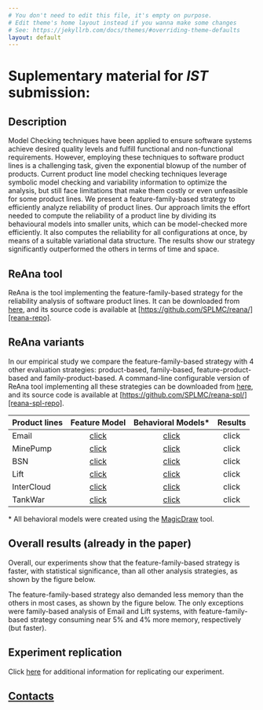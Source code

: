 ```yaml
---
# You don't need to edit this file, it's empty on purpose.
# Edit theme's home layout instead if you wanna make some changes
# See: https://jekyllrb.com/docs/themes/#overriding-theme-defaults
layout: default
---
```


# Suplementary material for *IST* submission:

## Description

Model Checking techniques have been applied to ensure software systems achieve desired quality levels and fulfill functional and non-functional requirements. However, employing these techniques to software product lines is a challenging task, given the exponential blowup of the number of products. Current product line model checking techniques leverage symbolic model checking and variability information to optimize the analysis, but still face limitations that make them costly or even unfeasible for some product lines. We present a feature-family-based strategy to efficiently analyze reliability of product lines. Our approach limits the effort needed to compute the reliability of a product line by dividing its behavioural models into smaller units, which can be model-checked more efficiently. It also computes the reliability for all configurations at once, by means of a suitable variational data structure. The results show our strategy significantly outperformed the others in terms of time and space.

## ReAna tool

ReAna is the tool implementing the feature-family-based strategy for the reliability analysis of software product lines. It can be downloaded from [here][reana-tool], and its source code is available at [https://github.com/SPLMC/reana/][reana-repo].

## ReAna variants

In our empirical study we compare the feature-family-based strategy with 4 other evaluation strategies: product-based, family-based, feature-product-based and family-product-based. A command-line configurable version of ReAna tool implementing all these strategies can be downloaded from [here][reana-spl-tool], and its source code is available at [https://github.com/SPLMC/reana-spl/][reana-spl-repo].

| Product lines |    Feature Model     |  Behavioral Models\*  | Results |
|---------------|:--------------------:|:---------------------:|:-------:|
| Email         | [click][fmemail]     | [click][bmemail]      | click   |
| MinePump      | [click][fmminepump]  | [click][bmminepump]   | click   |
| BSN           | [click][fmbsn]       | [click][bmbsn]        | click   |
| Lift          | [click][fmlift]      | [click][bmlift]       | click   |
| InterCloud    | [click][fmintercloud]| [click][bmintercloud] | click   |
| TankWar       | [click][fmtankwar]   | [click][bmtankwar]    | click   |

\* All behavioral models were created using the [MagicDraw][magicdraw] tool.



## Overall results  (already in the paper)

Overall, our experiments show that the feature-family-based strategy is faster, with statistical significance, than all other analysis strategies, as shown by the figure below. 

The feature-family-based strategy also demanded less memory than the others in most cases, as shown by the figure below. The only exceptions were family-based analysis of Email and Lift systems, with feature-family-based strategy consuming near 5% and 4% more memory, respectively (but faster). 


## Experiment replication

Click [here](replication/) for additional information for replicating our experiment.

## [Contacts](site/contacts)


[reana-tool]:     https://github.com/reana/fse16/raw/master/reana/reana.jar
[reana-repo]:     https://github.com/SPLMC/reana/
[reana-spl-tool]: https://github.com/reana/fse16/raw/master/reana-spl/reana-spl.jar
[reana-spl-repo]: https://github.com/SPLMC/reana-spl/
[magicdraw]:      http://www.nomagic.com/products/magicdraw.html
[fmemail]:        spls/email/
[bmemail]:        spls/email/uml_email.xml
[fmminepump]:     spls/minepump/
[bmminepump]:     spls/minepump/uml_minepump.xml
[fmbsn]:          spls/bsn/
[bmbsn]:          spls/bsn/uml_bsn.xml
[fmlift]:         spls/lift/
[bmlift]:         spls/lift/uml_lift.xml
[fmintercloud]:   spls/intercloud/
[bmintercloud]:   spls/intercloud/uml_intercloud.xml
[fmtankwar]:      spls/tankwar/
[bmtankwar]:      spls/tankwar/uml_tankwar.xml
